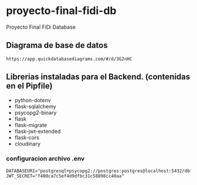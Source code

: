 # proyecto-final-fidi-db
Proyecto Final FiDi Database

## Diagrama de base de datos
```
https://app.quickdatabasediagrams.com/#/d/3G2nHC
```

## Librerias instaladas para el Backend. (contenidas en el Pipfile)
- python-dotenv
- flask-sqlalchemy
- psycopg2-binary
- flask
- flask-migrate
- flask-jwt-extended
- flask-cors
- cloudinary

### configuracion archivo .env
  ```
  DATABASEURI="postgresql+psycopg2://postgres:postgres@localhost:5432/dbfidi"
  JWT_SECRET="f400ca7c5ef4d9dfbc31c58898cc40aa"
  ```
